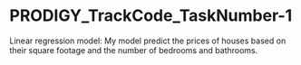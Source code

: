 # PRODIGY_TrackCode_TaskNumber-1
Linear regression model: 
 My model predict the prices of houses based on their square footage and the number of bedrooms and bathrooms.

